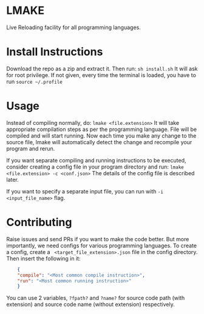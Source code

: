 # LMAKE

Live Reloading facility for all programming languages.

# Install Instructions

Download the repo as a zip and extract it.
Then run:
``` sh install.sh ```
It will ask for root privilege. If not given, every time the terminal is loaded, you have to run
``` source ~/.profile ```

# Usage

Instead of compiling normally, do:
``` lmake <file.extension> ```
It will take appropriate compilation steps as per the programming language.
File will be compiled and will start running. Now each time you make any change to the source file, lmake will automatically detect the change and recompile your program and rerun.

If you want separate compiling and running instructions to be executed, consider creating a config file in your program directory and run:
``` lmake <file.extension> -c <conf.json> ```
The details of the config file is described later.

If you want to specify a separate input file, you can run with `-i <input_file_name>` flag.

# Contributing

Raise issues and send PRs if you want to make the code better.
But more importantly, we need configs for various programming languages.
To create a config, create a ` <target_file_extension>.json` file in the config directory.
Then insert the following in it:

```json
    {
    "compile": "<Most common compile instruction>",
    "run": "<Most common running instruction>"
    }

```
You can use 2 variables, `?fpath?` and `?name?` for source code path (with extension) and source code name (without extension) respectively.
``` 